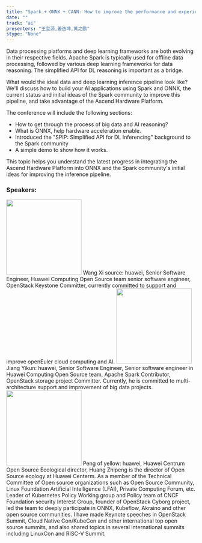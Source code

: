 ```yaml
---
title: "Spark + ONNX + CANN: How to improve the performance and experience of distributed reasoning?"
date: "" 
track: "ai"
presenters: "王玺源,姜逸坤,黄之鹏"
stype: "None"
---
```

Data processing platforms and deep learning frameworks are both evolving in their respective fields. Apache Spark is typically used for offline data processing, followed by various deep learning frameworks for data reasoning. The simplified API for DL reasoning is important as a bridge.

What would the ideal data and deep learning inference pipeline look like? We'll discuss how to build your AI applications using Spark and ONNX, the current status and initial ideas of the Spark community to improve this pipeline, and take advantage of the Ascend Hardware Platform.

The conference will include the following sections:
- How to get through the process of big data and AI reasoning?
- What is ONNX, help hardware acceleration enable.
- Introduced the "SPIP: Simplified API for DL Inferencing" background to the Spark community
- A simple demo to show how it works.

This topic helps you understand the latest progress in integrating the Ascend Hardware Platform into ONNX and the Spark community's initial ideas for improving the inference pipeline.
 ### Speakers: 
 <img src="images/speaker/1201.png" width="200" />
 Wang Xi source: huawei, Senior Software Engineer, Huawei Computing Open Source team senior software engineer, OpenStack Keystone Committer, currently committed to support and improve openEuler cloud computing and AI.
 <img src="images/speaker/1201_2.png" width="200" />
 Jiang Yikun: huawei, Senior Software Engineer, Senior software engineer in Huawei Computing Open Source team, Apache Spark Contributor, OpenStack storage project Committer. Currently, he is committed to multi-architecture support and improvement of big data projects.
 <img src="images/speaker/1201_3.png" width="200" />
 Peng of yellow: huawei, Huawei Centrum Open Source Ecological director, Huang Zhipeng is the director of Open Source ecology at Huawei Centerm. As a member of the Technical Committee of Open source organizations such as Open Source Community, Linux Foundation Artificial Intelligence (LFAI), Private Computing Forum, etc. Leader of Kubernetes Policy Working group and Policy team of CNCF Foundation security Interest Group, founder of OpenStack Cyborg project, led the team to deeply participate in ONNX, Kubeflow, Akraino and other open source communities. I have made Keynote speeches in OpenStack Summit, Cloud Native Con/KubeCon and other international top open source summits, and also shared topics in several international summits including LinuxCon and RISC-V Summit.
 